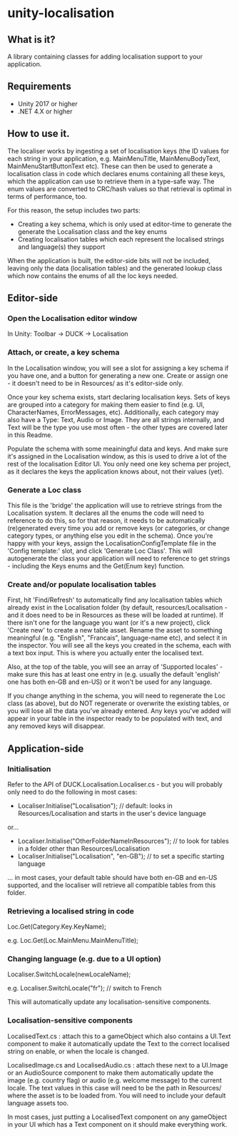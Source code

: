 # unity-localisation

## What is it?
A library containing classes for adding localisation support to your application.

## Requirements
* Unity 2017 or higher
* .NET 4.X or higher

## How to use it.
The localiser works by ingesting a set of localisation keys (the ID values for each string in your application, e.g. MainMenuTitle, MainMenuBodyText, MainMenuStartButtonText etc). These can then be used to generate a localisation class in code which declares enums containing all these keys, which the application can use to retrieve them in a type-safe way. The enum values are converted to CRC/hash values so that retrieval is optimal in terms of performance, too.

For this reason, the setup includes two parts:
* Creating a key schema, which is only used at editor-time to generate the generate the Localisation class and the key enums
* Creating localisation tables which each represent the localised strings and language(s) they support

When the application is built, the editor-side bits will not be included, leaving only the data (localisation tables) and the generated lookup class which now contains the enums of all the loc keys needed.

## Editor-side

### Open the Localisation editor window

In Unity: Toolbar -> DUCK -> Localisation

### Attach, or create, a key schema

In the Localisation window, you will see a slot for assigning a key schema if you have one, and a button for generating a new one. Create or assign one - it doesn't need to be in Resources/ as it's editor-side only.

Once your key schema exists, start declaring localisation keys. Sets of keys are grouped into a category for making them easier to find (e.g. UI, CharacterNames, ErrorMessages, etc). Additionally, each category may also have a Type: Text, Audio or Image. They are all strings internally, and Text will be the type you use most often - the other types are covered later in this Readme.

Populate the schema with some meainingful data and keys. And make sure it's assigned in the Localisation window, as this is used to drive a lot of the rest of the localisation Editor UI. You only need one key schema per project, as it declares the keys the application knows about, not their values (yet).

### Generate a Loc class

This file is the 'bridge' the application will use to retrieve strings from the Localisation system. It declares all the enums the code will need to reference to do this, so for that reason, it needs to be automatically (re)generated every time you add or remove keys (or categories, or change category types, or anything else you edit in the schema). Once you're happy with your keys, assign the LocalisationConfigTemplate file in the 'Config template:' slot, and click 'Generate Loc Class'. This will autogenerate the class your application will need to reference to get strings - including the Keys enums and the Get(Enum key) function.

### Create and/or populate localisation tables

First, hit 'Find/Refresh' to automatically find any localisation tables which already exist in the Localisation folder (by default, resources/Localisation - and it does need to be in Resources as these will be loaded at runtime). If there isn't one for the language you want (or it's a new project), click 'Create new' to create a new table asset. Rename the asset to something meaningful (e.g. "English", "Francais", language-name etc), and select it in the inspector. You will see all the keys you created in the schema, each with a text box input. This is where you actually enter the localised text.

Also, at the top of the table, you will see an array of 'Supported locales' - make sure this has at least one entry in (e.g. usually the default 'english' one has both en-GB and en-US) or it won't be used for any language.

If you change anything in the schema, you will need to regenerate the Loc class (as above), but do NOT regenerate or overwrite the existing tables, or you will lose all the data you've already entered. Any keys you've added will appear in your table in the inspector ready to be populated with text, and any removed keys will disappear.

## Application-side

### Initialisation

Refer to the API of DUCK.Localisation.Localiser.cs - but you will probably only need to do the following in most cases:

* Localiser.Initialise("Localisation"); // default: looks in Resources/Localisation and starts in the user's device language

or...

* Localiser.Initialise("OtherFolderNameInResources"); // to look for tables in a folder other than Resources/Localisation
* Localiser.Initialise("Localisation", "en-GB"); // to set a specific starting language

... in most cases, your default table should have both en-GB and en-US supported, and the localiser will retrieve all compatible tables from this folder.

### Retrieving a localised string in code

Loc.Get(Category.Key.KeyName);

e.g. Loc.Get(Loc.MainMenu.MainMenuTitle);

### Changing language (e.g. due to a UI option)

Localiser.SwitchLocale(newLocaleName);

e.g. Localiser.SwitchLocale("fr"); // switch to French

This will automatically update any localisation-sensitive components.

### Localisation-sensitive components

LocalisedText.cs : attach this to a gameObject which also contains a UI.Text component to make it automatically update the Text to the correct localised string on enable, or when the locale is changed.

LocalisedImage.cs and LocalisedAudio.cs : attach these next to a UI.Image or an AudioSource component to make them automatically update the image (e.g. country flag) or audio (e.g. welcome message) to the current locale. The text values in this case will need to be the path in Resources/ where the asset is to be loaded from. You will need to include your default language assets too.

In most cases, just putting a LocalisedText component on any gameObject in your UI which has a Text component on it should make everything work.